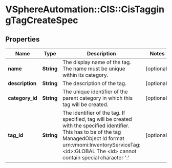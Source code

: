 # VSphereAutomation::CIS::CisTaggingTagCreateSpec

## Properties
Name | Type | Description | Notes
------------ | ------------- | ------------- | -------------
**name** | **String** | The display name of the tag. The name must be unique within its category. | [optional] 
**description** | **String** | The description of the tag. | [optional] 
**category_id** | **String** | The unique identifier of the parent category in which this tag will be created. | [optional] 
**tag_id** | **String** | The identifier of the tag. If specified, tag will be created with the specified identifier. This has to be of the tag ManagedObject Id format urn:vmomi:InventoryServiceTag:&lt;id&gt;:GLOBAL The &lt;id&gt; cannot contain special character &#39;:&#39; | [optional] 


